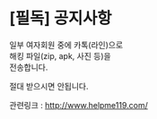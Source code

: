 # [필독] 공지사항
일부 여자회원 중에 카톡(라인)으로  
해킹 파일(zip, apk, 사진 등)을  
전송합니다.  
   
절대 받으시면 안됩니다.  
   
관련링크 : http://www.helpme119.com/   

